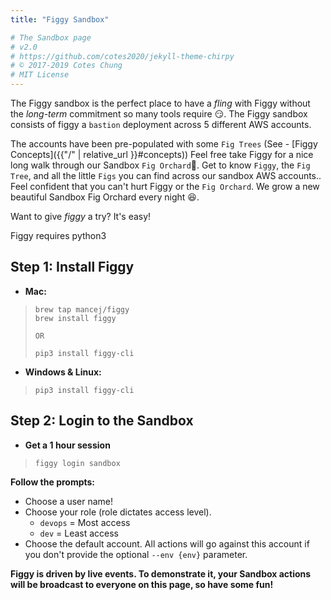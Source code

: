 ```yaml
---
title: "Figgy Sandbox"

# The Sandbox page
# v2.0
# https://github.com/cotes2020/jekyll-theme-chirpy
# © 2017-2019 Cotes Chung
# MIT License
---
```


The Figgy sandbox is the perfect place to have a *fling* with Figgy without the *long-term* commitment so many tools
require :smirk:. The Figgy sandbox consists of figgy a `bastion` deployment across 5 different AWS accounts. 

The accounts have been pre-populated with some `Fig Trees` (See - [Figgy Concepts]({{"/" | relative_url }}#concepts))
Feel free take Figgy for a nice long walk through our Sandbox `Fig Orchard`:palm_tree:. Get to know `Figgy`, the `Fig Tree`, and all
the little `Figs` you can find across our sandbox AWS accounts.. Feel confident that you can't hurt Figgy or the `Fig Orchard`. 
We grow a new beautiful Sandbox Fig Orchard every night :satisfied:.

Want to give *figgy* a try? It's easy!

Figgy requires python3
## **Step 1: Install Figgy**

   - **Mac:** 
> ```
> brew tap mancej/figgy
> brew install figgy
> 
> OR
> 
> pip3 install figgy-cli
>```
   - **Windows & Linux:** 
> ```
> pip3 install figgy-cli
> ```

## **Step 2: Login to the Sandbox**
* **Get a 1 hour session**
> ```
> figgy login sandbox
> ```

**Follow the prompts:**
* Choose a user name! 
* Choose your role (role dictates access level).
    * `devops` = Most access
    * `dev` = Least access
* Choose the default account. All actions will go against this account if you don't provide the optional `--env {env}` parameter.
             
**Figgy is driven by live events. To demonstrate it, your Sandbox actions will 
be broadcast to everyone on this page, so have some fun!** 


